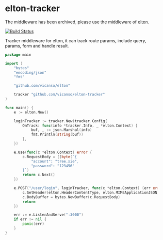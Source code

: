 # elton-tracker

The middleware has been archived, please use the middleware of [elton](https://github.com/vicanso/elton).

[![Build Status](https://img.shields.io/travis/vicanso/elton-tracker.svg?label=linux+build)](https://travis-ci.org/vicanso/elton-tracker)

Tracker middleware for elton, it can track route params, include query, params, form and handle result.

```go
package main

import (
	"bytes"
	"encoding/json"
	"fmt"

	"github.com/vicanso/elton"

	tracker "github.com/vicanso/elton-tracker"
)

func main() {
	e := elton.New()

	loginTracker := tracker.New(tracker.Config{
		OnTrack: func(info *tracker.Info, _ *elton.Context) {
			buf, _ := json.Marshal(info)
			fmt.Println(string(buf))
		},
	})

	e.Use(func(c *elton.Context) error {
		c.RequestBody = []byte(`{
			"account": "tree.xie",
			"password": "123456"
		}`)
		return c.Next()
	})

	e.POST("/user/login", loginTracker, func(c *elton.Context) (err error) {
		c.SetHeader(elton.HeaderContentType, elton.MIMEApplicationJSON)
		c.BodyBuffer = bytes.NewBuffer(c.RequestBody)
		return
	})

	err := e.ListenAndServe(":3000")
	if err != nil {
		panic(err)
	}
}
```
